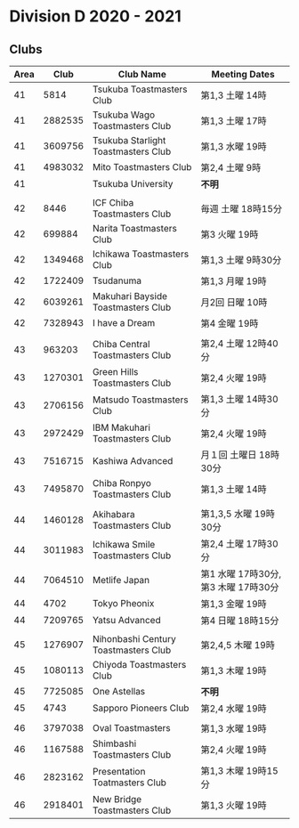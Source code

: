 # Division D 2020 - 2021
  
## Clubs
  
|Area|Club|Club Name|Meeting Dates|
|----|----|---------|-------------|
|41|5814|Tsukuba Toastmasters Club|第1,3 土曜 14時|
|41|2882535|Tsukuba Wago Toastmasters Club|第1,3 土曜 17時|
|41|3609756|Tsukuba Starlight Toastmasters Club|第1,3 水曜 19時|
|41|4983032|Mito Toastmasters Club|第2,4 土曜 9時
|41||Tsukuba University|**不明**|
||||
|42|8446|ICF Chiba Toastmasters Club|毎週 土曜 18時15分|
|42|699884|Narita Toastmasters Club|第3 火曜 19時|
|42|1349468|Ichikawa Toastmasters Club|第1,3 土曜 9時30分|
|42|1722409|Tsudanuma|第1,3 月曜 19時|
|42|6039261|Makuhari Bayside Toastmasters Club|月2回 日曜 10時|
|42|7328943|I have a Dream|第4 金曜 19時|
||||
|43|963203|Chiba Central Toastmasters Club|第2,4 土曜 12時40分|
|43|1270301|Green Hills Toastmasters Club|第2,4 火曜 19時|
|43|2706156|Matsudo Toastmasters Club|第1,3 土曜 14時30分|
|43|2972429|IBM Makuhari Toastmasters Club|第2,4 火曜 19時|
|43|7516715|Kashiwa Advanced|月１回 土曜日 18時30分|
|43|7495870|Chiba Ronpyo Toastmasters Club|第1,3 土曜 14時|
||||
|44|1460128|Akihabara Toastmasters Club|第1,3,5 水曜 19時30分|
|44|3011983|Ichikawa Smile Toastmasters Club|第2,4 土曜 17時30分|
|44|7064510|Metlife Japan|第1 水曜 17時30分,第3 木曜 17時30分|
|44|4702|Tokyo Pheonix|第1,3 金曜 19時|
|44|7209765|Yatsu Advanced|第4 日曜 18時15分|
||||
|45|1276907|Nihonbashi Century Toastmasters Club|第2,4,5 木曜 19時|
|45|1080113|Chiyoda Toastmasters Club|第1,3 木曜 19時|
|45|7725085|One Astellas|**不明**|
|45|4743|Sapporo Pioneers Club|第2,4 水曜 19時|
||||
|46|3797038|Oval Toastmasters|第1,3 水曜 19時|
|46|1167588|Shimbashi Toastmasters Club|第2,4 火曜 19時|
|46|2823162|Presentation Toatmasters Club|第1,3 木曜 19時15分|
|46|2918401|New Bridge Toastmasters Club|第1,3 火曜 19時|